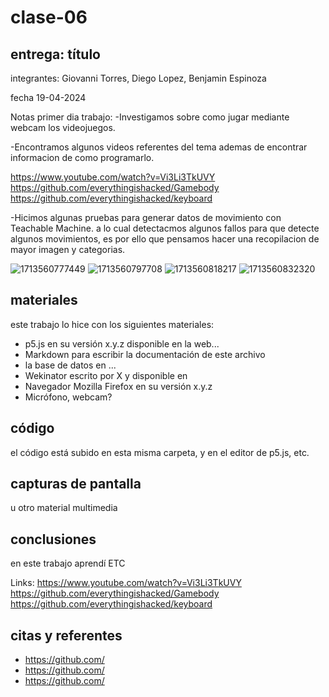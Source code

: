 # clase-06

## entrega: título

integrantes: Giovanni Torres, Diego Lopez, Benjamin Espinoza

fecha 19-04-2024

Notas primer dia trabajo:
-Investigamos sobre como jugar mediante webcam los videojuegos.

-Encontramos algunos videos referentes del tema ademas de encontrar informacion de como programarlo.

https://www.youtube.com/watch?v=Vi3Li3TkUVY
https://github.com/everythingishacked/Gamebody
https://github.com/everythingishacked/keyboard

-Hicimos algunas pruebas para generar datos de movimiento con Teachable Machine.
a lo cual detectacmos algunos fallos para que detecte algunos movimientos, es por ello que pensamos hacer una recopilacion de mayor imagen y categorias.

![1713560777449](https://github.com/Juanitaliano/audiv027-2024-1/assets/163590978/9bb7f1dd-1d3c-4d49-8a5b-6edb2eaa158a)
![1713560797708](https://github.com/Juanitaliano/audiv027-2024-1/assets/163590978/1fc7c549-0cbb-4a17-8ddc-acb6a92370c9)
![1713560818217](https://github.com/Juanitaliano/audiv027-2024-1/assets/163590978/63511a8b-738b-48ef-905b-c6932b81c122)
![1713560832320](https://github.com/Juanitaliano/audiv027-2024-1/assets/163590978/a867bd91-873d-4ec9-ad0a-b553e3cea02b)


## materiales

este trabajo lo hice con los siguientes materiales:

- p5.js en su versión x.y.z disponible en la web...
- Markdown para escribir la documentación de este archivo
- la base de datos en ...
- Wekinator escrito por X y disponible en
- Navegador Mozilla Firefox en su versión x.y.z
- Micrófono, webcam?

## código

el código está subido en esta misma carpeta, y en el editor de p5.js, etc.

## capturas de pantalla

u otro material multimedia

## conclusiones

en este trabajo aprendí ETC

Links:
https://www.youtube.com/watch?v=Vi3Li3TkUVY
https://github.com/everythingishacked/Gamebody
https://github.com/everythingishacked/keyboard

## citas y referentes

- <https://github.com/>
- <https://github.com/>
- <https://github.com/>
